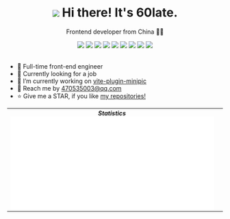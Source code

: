 <!-- 标题 + 个人描述, emoji 取自: http://emojihomepage.com -->
<p align="center">
  <h1 height="200px" align="center">
    <img src="https://cdn.jsdelivr.net/gh/MaleWeb/picture/images/techblog/hi.gif" width="25"> Hi there! It's 60late.
  </h1>
   <p align="center">Frontend developer from China 👨‍💻</p>
</p>

<!-- 
  技术栈标签, 小标签来自: https://shields.io/
  1. shields 链接格式: https://img.shields.io/badge/-{标签文本}-{标签背景色}?style={标签类型}&logo={标签前面 Logo}&logoColor={Logo 颜色}
  2. shields 可选 Logo 列表参考: https://github.com/simple-icons/simple-icons/blob/develop/slugs.md
-->
<div align="center">
  <img src="https://img.shields.io/badge/-JavaScript-f6da1c?style=flat&logo=javascript&logoColor=white">
  <img src="https://img.shields.io/badge/-TypeScript-2b6dbf?style=flat&logo=typescript&logoColor=white">
  <img src="https://img.shields.io/badge/-Vue-4FC08D?style=flat&logo=Vue.js&logoColor=white">
  <img src="https://img.shields.io/badge/-React-00b4ce?style=flat&logo=react&logoColor=white">
  <img src="https://img.shields.io/badge/-Webpack-%232C3A42?style=flat-square&logo=webpack">
  <img src="https://img.shields.io/badge/-Vite-%23646CFF?style=flat&logo=Vite&logoColor=white">
  <img src="https://img.shields.io/badge/-Node.js-3C873A?style=flat&logo=Node.js&logoColor=white">
  <img src="https://img.shields.io/badge/-Tailwind-%2306B6D4?style=flat&logo=tailwindcss&logoColor=white">
  <img src="https://img.shields.io/badge/-Nextjs-%23000000?style=flat&logo=nextdotjs&logoColor=white">

</div>
<br/>

- 🌱 Full-time front-end engineer
- 🤔 Currently looking for a job
- 🔭 I’m currently working on [vite-plugin-minipic](https://github.com/60late/vite-plugin-minipic)
- 💬 Reach me by 470535003@qq.com
- ⭐ Give me a STAR, if you like [my repositories!](https://github.com/60late)

<table align="center">
  <tr>
    <td align="center">
      <div><b><em><spam>Statistics</spam></em></b></div>
      <img align="left" src="./assets/metrics.plugin.isocalendar.svg" />
    </td>
    <td align="left">
      <img alt="" height="165"  src="https://github-readme-stats.vercel.app/api?username=60late&show_icons=true&icon_color=CE1D2D&text_color=718096&bg_color=ffffff&count_private=true"/>
    </td>
  </tr>
</table>
